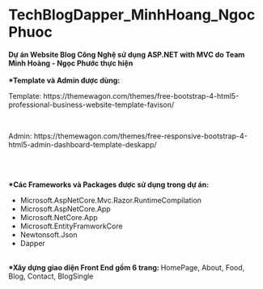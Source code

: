 # TechBlogDapper_MinhHoang_NgocPhuoc
<b>Dự án Website Blog Công Nghệ sử dụng ASP.NET with MVC do Team Minh Hoàng - Ngọc Phước thực hiện</b>
<br><br>
<b>*Template và Admin được dùng:</b>
<br>
<p>Template:
https://themewagon.com/themes/free-bootstrap-4-html5-professional-business-website-template-favison/
</p>
<br>
<p>Admin:
https://themewagon.com/themes/free-responsive-bootstrap-4-html5-admin-dashboard-template-deskapp/</p>
<br><br>

<b>*Các Frameworks và Packages được sử dụng trong dự án:</b><br>
<ul>
        <li>Microsoft.AspNetCore.Mvc.Razor.RuntimeCompilation</li>
        <li>Microsoft.AspNetCore.App</li>
        <li>Microsoft.NetCore.App</li>
        <li>Microsoft.EntityFramworkCore</li>
        <li>Newtonsoft.Json</li>
        <li>Dapper</li>
</ul>
<br>
<b>*Xây dựng giao diện Front End gồm 6 trang: </b>HomePage, About, Food, Blog, Contact, BlogSingle
<br><br

